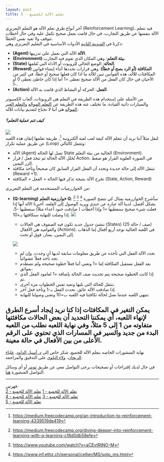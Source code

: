```yaml
---  
layout: post
title: تعلم الآلة للجميع - 5
---  
```


آخر أنواع طرق تعلم الآلة هو التعلم التعزيزي (Reinforcement Learning)،  فيه تتعلم الآلة بنفسها عن طريق التجارب، في حال قامت بعمل صحيح تكمل عليه وفي حال أخطأت تتوقف ولا تعيد نفس الخطأ.  
ذكرنا في [التدوينة الثانية](https://alioh.github.io/Machine-Learning-for-Everyone-2/) الأدوات الأساسية في التعليم التعزيزي وهي:  




* **(Agent) الآلة** الآله التي نعمل على تدريبها.
* **(Environment) بيئة التعلم**: وهي المكان الذي تقوم فيه التجارب.
* **(State) الحالة**: الوضع الحالي للروبوت أو الآداة التي نُعَلمها.
* **(Reward) المكافئة (أو الرد بصح أو خطأ)**: وهي قرارات نحددها أثناء إنشاء قوانين المكافئات للآله، هذه القوانين تبين للآلة ما اذا كان فعلها صحيح أو خطأ، في كثير من الأحيان في حال كان الفعل من الآلة صحيح تعطى +1 أما إذا كان خاطئ تعطى 0 أو -1.
* **(Action) الفعل**: الحركة أو النشاط الذي قامت به الآلة.  
  
من الأمثله على إستخدام هذه الطريقة في التعلم هي الروبوتات، ألعاب الكمبيوتر والسيارات ذاتية القيادة. ما تختلف عنه هذه الطريقة عن [التعلم الموجَّه](https://alioh.github.io/Machine-Learning-for-Everyone-3/) و[التعلم الغير الموجَّه](https://alioh.github.io/Machine-Learning-for-Everyone-4/) هي أننا لا نحتاج لتقديم بيانات للآله.

##### كيف تتم عملية التعلم؟  
  
![](https://alioh.github.io/images/2019-2-14/1.png)  
لنقل مثلاً أننا نريد أن تتعلم الآلة كيفة لعب لعبة ألكترونية [^1]، طريقة تعلمها إتقان هذه اللعبه عن طريق عملية تكرار (Loop) وتعمل كالتالي:
* الآلة (Agent) تصل لها الحالة State الحالية من بيئة التعلم (Environment).
* تُحَلل الآلة الحالة ثم تتخذ فعل / قرار Action، في الصورة العلوية القرار هو ضغط الزر اليمين.
* تنتقل الآلة إلى حالة جديدة وتحدد أن الفعل القرار السابق كان صحيحاً وتأخذ مكافئة (Reward +1).
* تخرج الآلة بنتيجة تذكر فيها الحالة + الفعل + المكافئة (State, Action, Reward)


من الخوارزميات المستخدمه في التعلم التعزيزي:


* **(Q-learning) خوارزمية التعلم Q**: [^2] [^3] [^4]
سأشرح الخوارزمية بمثال كي تتضح الصورة بشكل أفضل، لدينا آلة عبارة عن جندي ويريد الوصول إلى القلعه. أخبرنا الآلة أنها إذا فعلت شيء صحيح سنعطيها +1 وإذا أخطأت ( صادفت جنود أعداء مثلاً) سنعطيها -5، إذا وصلت للنهاية سنكافئها بـ+10.
![](https://alioh.github.io/images/2019-2-14/2.png)  
  
  * ننشئ جدول جديد تكون فيه الصفوف هي الحالات (States) (25 صف / حالة) والعواميد هي الأفعال (Actions). في اللعبه الحالية توجد أربع أفعال إما الذهاب إلى اليمين، يسار، فوق أو تحت.

  ![](https://alioh.github.io/images/2019-2-14/3.png)  

  * تحدد الآلة الفعل التي تأخذه عن طريق معلومات سابقة لديها أن وجدت. وإن لم تجد تأخذ فعلاً عشوائياً.
  * بعد الفعل نستقبل المكافئة إما +1 وتعني أننا فعلاً خطوة صحيحة ولم نصطدم بعوائق، 
  * إذا كانت الخطوة صحيحة يتم تحديث صف الحالة بإضافة +1 لعامود الفعل الذي تم.
  * ننتقل للحالة التي تليها ونعيد نفس الخطوات مرة أخرى.
  * إذا صادفت الآلة عائق، تحدث الفعل بـ-1 وتأخذ فعل آخر.
  * تنتهي اللعبه عندما نصل لحالة تكافئنا فيه اللعبه ب+10 وتعني وصولنا للنهاية.
  
يمكن التغير في المكافئات إذا كنا نريد إيجاد أسرع الطرق لإنهاء اللعبه، أي يمكننا التحديد أن بعض الحالات مكافئتها متفاوته من 1 إلى 5 مثلاً، وفي نهاية اللعبه نطلب من اللعبه البدء من جديد والسير في المسارات الذي تحتوي على الرقم الأعلى من بين الأفعال في حالة معينة.
  -----

نهاية المنشورات الخاصه بتعلم الآلة للجميع، شكر خاص إلى [د. أسيل الداود](https://sites.google.com/view/aseeladdawood)، [علياء الريحان](https://www.linkedin.com/in/alia-alrehan)، [ولاء البلوي](http://linkedin.com/in/walaa-alblwai) على التدقيق والمراجعه.  
  
في حال لديك إقتراحات أو تصحيحات يرجى التواصل معي عن طريق [تويتر](https://twitter.com/alioh) أو أي وسائل التواصل المنشورة [هنا](http://www.alioh.com).
  
  
  -----
  
  
  فهرس:  
  [تعلم الآلة للجميع - 1](https://alioh.github.io/Machine-Learning-for-Everyone-1/)
  [تعلم الآلة للجميع - 2](https://alioh.github.io/Machine-Learning-for-Everyone-2/)  
  [تعلم الآلة للجميع - 3](https://alioh.github.io/Machine-Learning-for-Everyone-3/)
  [تعلم الآلة للجميع - 4](https://alioh.github.io/Machine-Learning-for-Everyone-4/)  
  [تعلم الآلة للجميع - 5](https://alioh.github.io/Machine-Learning-for-Everyone-5/)  
  

[^1]: <https://medium.freecodecamp.org/an-introduction-to-reinforcement-learning-4339519de419>
[^2]: <https://medium.freecodecamp.org/diving-deeper-into-reinforcement-learning-with-q-learning-c18d0db58efe>
[^3]: <https://www.youtube.com/watch?v=aCEvtRtNO-M>
[^4]: <https://www.inf.ethz.ch/personal/cellier/MS/soto_ms.html>